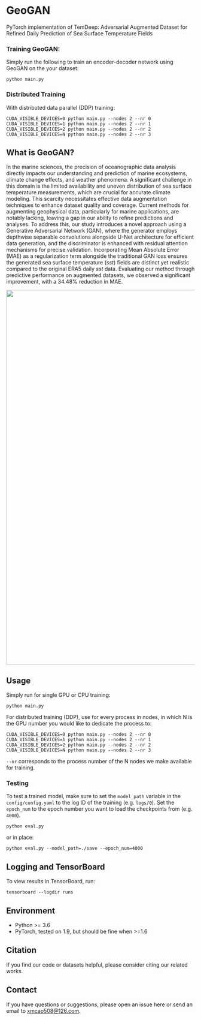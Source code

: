 # GeoGAN
PyTorch implementation of TemDeep: Adversarial Augmented Dataset for Refined Daily Prediction of Sea Surface Temperature Fields

### Training GeoGAN:
Simply run the following to train an encoder-decoder network using GeoGAN on the your dataset:
```
python main.py 
```

### Distributed Training
With distributed data parallel (DDP) training:
```
CUDA_VISIBLE_DEVICES=0 python main.py --nodes 2 --nr 0
CUDA_VISIBLE_DEVICES=1 python main.py --nodes 2 --nr 1
CUDA_VISIBLE_DEVICES=2 python main.py --nodes 2 --nr 2
CUDA_VISIBLE_DEVICES=N python main.py --nodes 2 --nr 3
```

## What is GeoGAN?
In the marine sciences, the precision of oceanographic data analysis directly impacts our understanding and prediction of marine ecosystems, climate change effects, and weather phenomena. A significant challenge in this domain is the limited availability and uneven distribution of sea surface temperature measurements, which are crucial for accurate climate modeling. This scarcity necessitates effective data augmentation techniques to enhance dataset quality and coverage. Current methods for augmenting geophysical data, particularly for marine applications, are notably lacking, leaving a gap in our ability to refine predictions and analyses. To address this, our study introduces a novel approach using a Generative Adversarial Network (GAN), where the generator employs depthwise separable convolutions alongside U-Net architecture for efficient data generation, and the discriminator is enhanced with residual attention mechanisms for precise validation. Incorporating Mean Absolute Error (MAE) as a regularization term alongside the traditional GAN loss ensures the generated sea surface temperature (*sst*) fields are distinct yet realistic compared to the original ERA5 daily *sst* data. Evaluating our method through predictive performance on augmented datasets, we observed a significant improvement, with a 34.48% reduction in MAE.

<p align="center">
  <img src="./pics/framework.jpg" width="1000"/>
</p>



## Usage
Simply run for single GPU or CPU training:
```
python main.py
```

For distributed training (DDP), use for every process in nodes, in which N is the GPU number you would like to dedicate the process to:
```
CUDA_VISIBLE_DEVICES=0 python main.py --nodes 2 --nr 0
CUDA_VISIBLE_DEVICES=1 python main.py --nodes 2 --nr 1
CUDA_VISIBLE_DEVICES=2 python main.py --nodes 2 --nr 2
CUDA_VISIBLE_DEVICES=N python main.py --nodes 2 --nr 3
```

`--nr` corresponds to the process number of the N nodes we make available for training.

### Testing
To test a trained model, make sure to set the `model_path` variable in the `config/config.yaml` to the log ID of the training (e.g. `logs/0`).
Set the `epoch_num` to the epoch number you want to load the checkpoints from (e.g. `4000`).

```
python eval.py
```

or in place:
```
python eval.py --model_path=./save --epoch_num=4000
```

## Logging and TensorBoard
To view results in TensorBoard, run:
```
tensorboard --logdir runs
```

## Environment

  - Python >= 3.6
  - PyTorch, tested on 1.9, but should be fine when >=1.6

## Citation

If you find our code or datasets helpful, please consider citing our related works.

## Contact

If you have questions or suggestions, please open an issue here or send an email to xmcao508@126.com.

